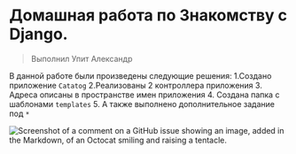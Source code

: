 # Домашная работа по Знакомству с Django.
> Выполнил Упит Александр


В данной работе были произведены следующие решения:
1.Создано приложение `Catatog`
2.Реализованы 2 контроллера приложения
3. Адреса описаны в пространстве имен приложения
4. Создана папка с шаблонами `templates`
5. А также выполнено дополнительное задание под `*`



















![Screenshot of a comment on a GitHub issue showing an image, added in the Markdown, of an Octocat smiling and raising a tentacle.](https://myoctocat.com/assets/images/base-octocat.svg)
